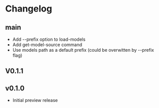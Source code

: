 # Changelog

## main
* Add --prefix option to load-models
* Add get-model-source command
* Use models path as a default prefix (could be overwitten by --prefix flag)

## V0.1.1

## v0.1.0

* Initial preview release
